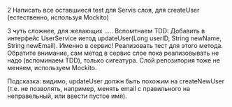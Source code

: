 2
Написать все оставшиеся test для Servis слоя, для createUser (естественно, используя Mockito)

3 чуть сложнее, для желающих .....
Вспомтнаем TDD: Добавить в интерфейс UserService иетод updateUser(Long userID, String newName, String newEmail). Именно в сервис! Реализовать тест для этого метода. Обратите внимание, сам метод в сервис слое пока реализовывать не надо (вспоминаем TDD), только сигеатура. Слой репозитория тоже не меняем, используем Mockito.

Подсказка: видимо, updateUser должн быть похожим на createNewUser (т.е. не позволять, например, менять email с правильного на неправельный, или ввести пустое имя).